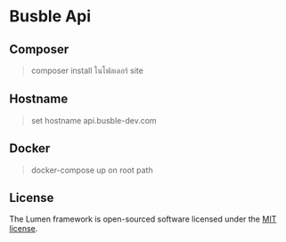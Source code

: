 # Busble Api

## Composer

>composer install ในโฟลเดอร์ site

## Hostname

>set hostname api.busble-dev.com

## Docker

>docker-compose up on root path

## License

The Lumen framework is open-sourced software licensed under the [MIT license](https://opensource.org/licenses/MIT).
